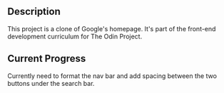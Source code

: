 ## Description

This project is a clone of Google's homepage. It's part of the front-end development curriculum for The Odin Project. 

## Current Progress

Currently need to format the nav bar and add spacing between the two buttons under the search bar.